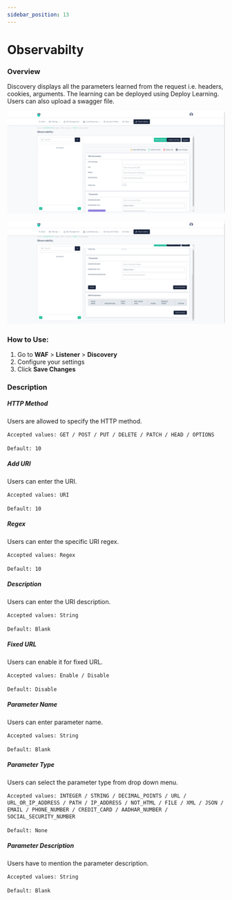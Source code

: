 ```yaml
---
sidebar_position: 13
---
```


# Observabilty 

### Overview 
Discovery displays all the parameters learned from the request i.e. headers, cookies, arguments. The learning can be deployed using Deploy Learning. Users can also upload a swagger file.

![Discovery](/img/waf/v8/docs/observabilty1.png)

![Discovery](/img/waf/v8/docs/observabilty2.png)
### How to Use:
1. Go to **WAF** > **Listener** > **Discovery**
2. Configure your settings
3. Click **Save Changes**

###  Description

##### **HTTP Method**

Users are allowed to specify the HTTP method.

    Accepted values: GET / POST / PUT / DELETE / PATCH / HEAD / OPTIONS

    Default: 10 

##### **Add URI**

Users can enter the URI.

    Accepted values: URI

    Default: 10 

##### **Regex**

Users can enter the specific URI regex.

    Accepted values: Regex

    Default: 10 

##### **Description**

Users can enter the URI description.

    Accepted values: String

    Default: Blank 

##### **Fixed URL**

Users can enable it for fixed URL.

    Accepted values: Enable / Disable

    Default: Disable 

##### **Parameter Name**

Users can enter parameter name.

    Accepted values: String

    Default: Blank 

##### **Parameter Type**

Users can select the parameter type from drop down menu.

    Accepted values: INTEGER / STRING / DECIMAL_POINTS / URL / URL_OR_IP_ADDRESS / PATH / IP_ADDRESS / NOT_HTML / FILE / XML / JSON / EMAIL / PHONE_NUMBER / CREDIT_CARD / AADHAR_NUMBER / SOCIAL_SECURITY_NUMBER

    Default: None

##### **Parameter Description**

Users have to mention the parameter description.

    Accepted values: String

    Default: Blank
